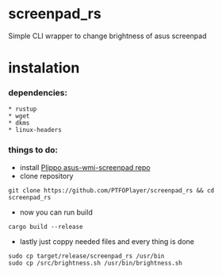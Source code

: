 # screenpad_rs
Simple CLI wrapper to change brightness of asus screenpad


# instalation
  ### dependencies:
    * rustup
    * wget
    * dkms
    * linux-headers
  ### things to do:
  * install [Plippo asus-wmi-screenpad repo](https://github.com/Plippo/asus-wmi-screenpad)
  * clone repository
  ```
  git clone https://github.com/PTFOPlayer/screenpad_rs && cd screenpad_rs
  ```
  * now you can run build
  ```
  cargo build --release
  ```
  * lastly just coppy needed files and every thing is done
  ```
  sudo cp target/release/screenpad_rs /usr/bin
  sudo cp /src/brightness.sh /usr/bin/brightness.sh
  ```
